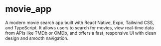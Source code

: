 # movie_app
A modern movie search app built with React Native, Expo, Tailwind CSS, and TypeScript. It allows users to search for movies, view real-time data from APIs like TMDb or OMDb, and offers a fast, responsive UI with clean design and smooth navigation.
